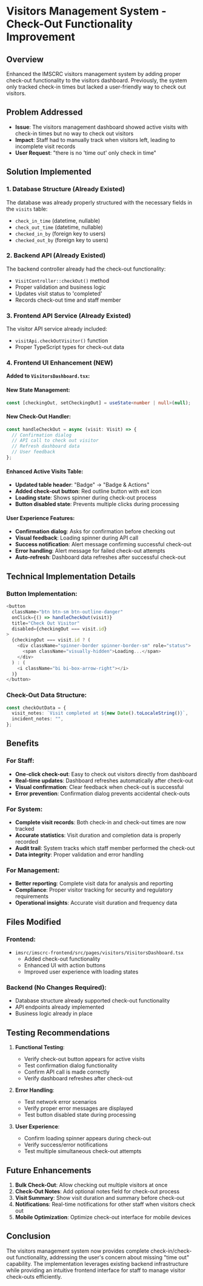 # Visitors Management System - Check-Out Functionality Improvement

## Overview

Enhanced the IMSCRC visitors management system by adding proper check-out functionality to the visitors dashboard. Previously, the system only tracked check-in times but lacked a user-friendly way to check out visitors.

## Problem Addressed

- **Issue**: The visitors management dashboard showed active visits with check-in times but no way to check out visitors
- **Impact**: Staff had to manually track when visitors left, leading to incomplete visit records
- **User Request**: "there is no 'time out' only check in time"

## Solution Implemented

### 1. Database Structure (Already Existed)

The database was already properly structured with the necessary fields in the `visits` table:

- `check_in_time` (datetime, nullable)
- `check_out_time` (datetime, nullable)
- `checked_in_by` (foreign key to users)
- `checked_out_by` (foreign key to users)

### 2. Backend API (Already Existed)

The backend controller already had the check-out functionality:

- `VisitController::checkOut()` method
- Proper validation and business logic
- Updates visit status to 'completed'
- Records check-out time and staff member

### 3. Frontend API Service (Already Existed)

The visitor API service already included:

- `visitApi.checkOutVisitor()` function
- Proper TypeScript types for check-out data

### 4. Frontend UI Enhancement (NEW)

**Added to `VisitorsDashboard.tsx`:**

#### New State Management:

```typescript
const [checkingOut, setCheckingOut] = useState<number | null>(null);
```

#### New Check-Out Handler:

```typescript
const handleCheckOut = async (visit: Visit) => {
  // Confirmation dialog
  // API call to check out visitor
  // Refresh dashboard data
  // User feedback
};
```

#### Enhanced Active Visits Table:

- **Updated table header**: "Badge" → "Badge & Actions"
- **Added check-out button**: Red outline button with exit icon
- **Loading state**: Shows spinner during check-out process
- **Button disabled state**: Prevents multiple clicks during processing

#### User Experience Features:

- **Confirmation dialog**: Asks for confirmation before checking out
- **Visual feedback**: Loading spinner during API call
- **Success notification**: Alert message confirming successful check-out
- **Error handling**: Alert message for failed check-out attempts
- **Auto-refresh**: Dashboard data refreshes after successful check-out

## Technical Implementation Details

### Button Implementation:

```typescript
<button
  className="btn btn-sm btn-outline-danger"
  onClick={() => handleCheckOut(visit)}
  title="Check Out Visitor"
  disabled={checkingOut === visit.id}
>
  {checkingOut === visit.id ? (
    <div className="spinner-border spinner-border-sm" role="status">
      <span className="visually-hidden">Loading...</span>
    </div>
  ) : (
    <i className="bi bi-box-arrow-right"></i>
  )}
</button>
```

### Check-Out Data Structure:

```typescript
const checkOutData = {
  visit_notes: `Visit completed at ${new Date().toLocaleString()}`,
  incident_notes: "",
};
```

## Benefits

### For Staff:

- **One-click check-out**: Easy to check out visitors directly from dashboard
- **Real-time updates**: Dashboard refreshes automatically after check-out
- **Visual confirmation**: Clear feedback when check-out is successful
- **Error prevention**: Confirmation dialog prevents accidental check-outs

### For System:

- **Complete visit records**: Both check-in and check-out times are now tracked
- **Accurate statistics**: Visit duration and completion data is properly recorded
- **Audit trail**: System tracks which staff member performed the check-out
- **Data integrity**: Proper validation and error handling

### For Management:

- **Better reporting**: Complete visit data for analysis and reporting
- **Compliance**: Proper visitor tracking for security and regulatory requirements
- **Operational insights**: Accurate visit duration and frequency data

## Files Modified

### Frontend:

- `imsrc/imscrc-frontend/src/pages/visitors/VisitorsDashboard.tsx`
  - Added check-out functionality
  - Enhanced UI with action buttons
  - Improved user experience with loading states

### Backend (No Changes Required):

- Database structure already supported check-out functionality
- API endpoints already implemented
- Business logic already in place

## Testing Recommendations

1. **Functional Testing**:

   - Verify check-out button appears for active visits
   - Test confirmation dialog functionality
   - Confirm API call is made correctly
   - Verify dashboard refreshes after check-out

2. **Error Handling**:

   - Test network error scenarios
   - Verify proper error messages are displayed
   - Test button disabled state during processing

3. **User Experience**:
   - Confirm loading spinner appears during check-out
   - Verify success/error notifications
   - Test multiple simultaneous check-out attempts

## Future Enhancements

1. **Bulk Check-Out**: Allow checking out multiple visitors at once
2. **Check-Out Notes**: Add optional notes field for check-out process
3. **Visit Summary**: Show visit duration and summary before check-out
4. **Notifications**: Real-time notifications for other staff when visitors check out
5. **Mobile Optimization**: Optimize check-out interface for mobile devices

## Conclusion

The visitors management system now provides complete check-in/check-out functionality, addressing the user's concern about missing "time out" capability. The implementation leverages existing backend infrastructure while providing an intuitive frontend interface for staff to manage visitor check-outs efficiently.
